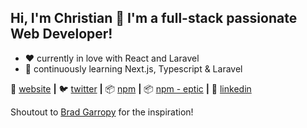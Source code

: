 ## Hi, I'm Christian 👋 I'm a full-stack passionate Web Developer!

- ❤️ currently in love with React and Laravel
- 🌱 continuously learning Next.js, Typescript & Laravel

🏡 [website][website] **|** 
🐦 [twitter][twitter] **|** 
📦 [npm][npm] **|** 
📦 [npm - eptic][npm-eptic] **|** 
👔 [linkedin][linkedin]

Shoutout to [Brad Garropy][brad] for the inspiration!

[website]: https://eptic.ro
[twitter]: https://twitter.com/CristianBilu
[linkedin]: https://www.linkedin.com/in/cristian-bilu/
[npm]: https://npmjs.com/~wizzymore
[npm-eptic]: https://npmjs.com/~eptic
[brad]: https://bradgarropy.com/

